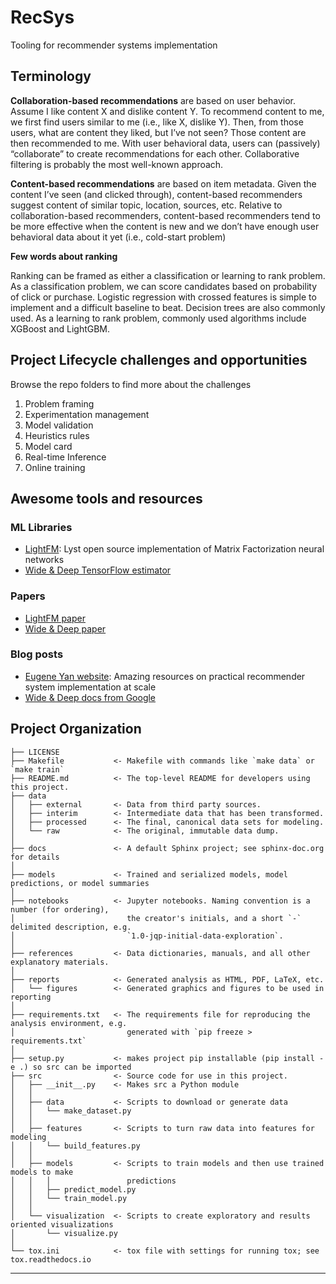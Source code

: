 RecSys
==============================

Tooling for recommender systems implementation


Terminology
------------

**Collaboration-based recommendations** are based on user behavior. Assume I like content X and dislike content Y. To recommend content to me, we first find users similar to me (i.e., like X, dislike Y). Then, from those users, what are content they liked, but I’ve not seen? Those content are then recommended to me. With user behavioral data, users can (passively) “collaborate” to create recommendations for each other. Collaborative filtering is probably the most well-known approach.

**Content-based recommendations** are based on item metadata. Given the content I’ve seen (and clicked through), content-based recommenders suggest content of similar topic, location, sources, etc. Relative to collaboration-based recommenders, content-based recommenders tend to be more effective when the content is new and we don’t have enough user behavioral data about it yet (i.e., cold-start problem)

**Few words about ranking** 

Ranking can be framed as either a classification or learning to rank problem. As a classification problem, we can score candidates based on probability of click or purchase. Logistic regression with crossed features is simple to implement and a difficult baseline to beat. Decision trees are also commonly used. As a learning to rank problem, commonly used algorithms include XGBoost and LightGBM. 

Project Lifecycle challenges and opportunities
------------------
Browse the repo folders to find more about the challenges

1. Problem framing
3. Experimentation management
4. Model validation
5. Heuristics rules
6. Model card
7. Real-time Inference 
8. Online training

Awesome tools and resources
-----------------
### ML Libraries
- [LightFM](https://making.lyst.com/lightfm/docs/index.html): Lyst open source implementation of Matrix Factorization neural networks
- [Wide & Deep TensorFlow estimator](https://www.tensorflow.org/api_docs/python/tf/estimator/DNNLinearCombinedClassifier)

### Papers
- [LightFM paper](http://arxiv.org/abs/1507.08439)
- [Wide & Deep paper](https://arxiv.org/abs/1606.07792)

### Blog posts
- [Eugene Yan website](https://eugeneyan.com/): Amazing resources on practical recommender system implementation at scale
- [Wide & Deep docs from Google](https://ai.googleblog.com/2016/06/wide-deep-learning-better-together-with.html)

Project Organization
------------

    ├── LICENSE
    ├── Makefile           <- Makefile with commands like `make data` or `make train`
    ├── README.md          <- The top-level README for developers using this project.
    ├── data
    │   ├── external       <- Data from third party sources.
    │   ├── interim        <- Intermediate data that has been transformed.
    │   ├── processed      <- The final, canonical data sets for modeling.
    │   └── raw            <- The original, immutable data dump.
    │
    ├── docs               <- A default Sphinx project; see sphinx-doc.org for details
    │
    ├── models             <- Trained and serialized models, model predictions, or model summaries
    │
    ├── notebooks          <- Jupyter notebooks. Naming convention is a number (for ordering),
    │                         the creator's initials, and a short `-` delimited description, e.g.
    │                         `1.0-jqp-initial-data-exploration`.
    │
    ├── references         <- Data dictionaries, manuals, and all other explanatory materials.
    │
    ├── reports            <- Generated analysis as HTML, PDF, LaTeX, etc.
    │   └── figures        <- Generated graphics and figures to be used in reporting
    │
    ├── requirements.txt   <- The requirements file for reproducing the analysis environment, e.g.
    │                         generated with `pip freeze > requirements.txt`
    │
    ├── setup.py           <- makes project pip installable (pip install -e .) so src can be imported
    ├── src                <- Source code for use in this project.
    │   ├── __init__.py    <- Makes src a Python module
    │   │
    │   ├── data           <- Scripts to download or generate data
    │   │   └── make_dataset.py
    │   │
    │   ├── features       <- Scripts to turn raw data into features for modeling
    │   │   └── build_features.py
    │   │
    │   ├── models         <- Scripts to train models and then use trained models to make
    │   │   │                 predictions
    │   │   ├── predict_model.py
    │   │   └── train_model.py
    │   │
    │   └── visualization  <- Scripts to create exploratory and results oriented visualizations
    │       └── visualize.py
    │
    └── tox.ini            <- tox file with settings for running tox; see tox.readthedocs.io


--------
